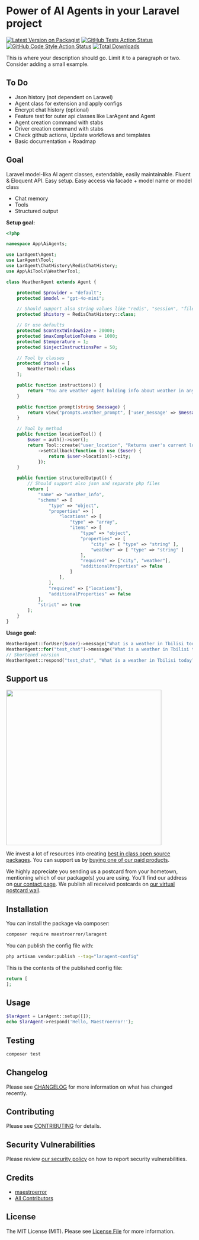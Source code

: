 # Power of AI Agents in your Laravel project

[![Latest Version on Packagist](https://img.shields.io/packagist/v/maestroerror/laragent.svg?style=flat-square)](https://packagist.org/packages/maestroerror/laragent)
[![GitHub Tests Action Status](https://img.shields.io/github/actions/workflow/status/maestroerror/laragent/run-tests.yml?branch=main&label=tests&style=flat-square)](https://github.com/maestroerror/laragent/actions?query=workflow%3Arun-tests+branch%3Amain)
[![GitHub Code Style Action Status](https://img.shields.io/github/actions/workflow/status/maestroerror/laragent/fix-php-code-style-issues.yml?branch=main&label=code%20style&style=flat-square)](https://github.com/maestroerror/laragent/actions?query=workflow%3A"Fix+PHP+code+style+issues"+branch%3Amain)
[![Total Downloads](https://img.shields.io/packagist/dt/maestroerror/laragent.svg?style=flat-square)](https://packagist.org/packages/maestroerror/laragent)

This is where your description should go. Limit it to a paragraph or two. Consider adding a small example.

## To Do

-   Json history (not dependent on Laravel)
-   Agent class for extension and apply configs
-   Encrypt chat history (optional)
-   Feature test for outer api classes like LarAgent and Agent
-   Agent creation command with stabs
-   Driver creation command with stabs
-   Check github actions, Update workflows and templates
-   Basic documentation + Roadmap

## Goal

Laravel model-lika AI agent classes, extendable, easily maintainable. Fluent & Eloquent API. Easy setup. Easy access via facade + model name or model class

-   Chat memory
-   Tools
-   Structured output

**Setup goal:**

```php
<?php

namespace App\AiAgents;

use LarAgent\Agent;
use LarAgent\Tool;
use LarAgent\ChatHistory\RedisChatHistory;
use App\AiTools\WeatherTool;

class WeatherAgent extends Agent {

    protected $provider = "default";
    protected $model = "gpt-4o-mini";

    // Should support also string values like "redis", "session", "file", "db"
    protected $history = RedisChatHistory::class;

    // Or use defaults
    protected $contextWindowSize = 20000;
    protected $maxCompletionTokens = 1000;
    protected $temperature = 1;
    protected $injectInstructionsPer = 50;

    // Tool by classes
    protected $tools = [
        WeatherTool::class
    ];

    public function instructions() {
        return "You are weather agent holding info about weather in any city.";
    }

    public function prompt(string $message) {
        return view("prompts.weather_prompt", ['user_message' => $message]);
    }

    // Tool by method
    public function locationTool() {
        $user = auth()->user();
        return Tool::create("user_location", "Returns user's current location")
            ->setCallback(function () use ($user) {
                return $user->location()->city;
            });
    }

    public function structuredOutput() {
        // Should support also json and separate php files
        return [
            "name" => "weather_info",
            "schema" => [
                "type" => "object",
                "properties" => [
                    "locations" => [
                        "type" => "array",
                        "items" => [
                            "type" => "object",
                            "properties" => [
                                "city" => [ "type" => "string" ],
                                "weather" => [ "type" => "string" ]
                            ],
                            "required" => ["city", "weather"],
                            "additionalProperties" => false
                        ]
                    ],
                ],
                "required" => ["locations"],
                "additionalProperties" => false
            ],
            "strict" => true
        ];
    }
}

```

**Usage goal:**

```php
WeatherAgent::forUser($user)->message("What is a weather in Tbilisi today?")->get();
WeatherAgent::for("test_chat")->message("What is a weather in Tbilisi today?")->get();
// Shortened version
WeatherAgent::respond("test_chat", "What is a weather in Tbilisi today?");
```

## Support us

[<img src="https://github-ads.s3.eu-central-1.amazonaws.com/LarAgent.jpg?t=1" width="419px" />](https://spatie.be/github-ad-click/LarAgent)

We invest a lot of resources into creating [best in class open source packages](https://spatie.be/open-source). You can support us by [buying one of our paid products](https://spatie.be/open-source/support-us).

We highly appreciate you sending us a postcard from your hometown, mentioning which of our package(s) you are using. You'll find our address on [our contact page](https://spatie.be/about-us). We publish all received postcards on [our virtual postcard wall](https://spatie.be/open-source/postcards).

## Installation

You can install the package via composer:

```bash
composer require maestroerror/laragent
```

You can publish the config file with:

```bash
php artisan vendor:publish --tag="laragent-config"
```

This is the contents of the published config file:

```php
return [
];
```

## Usage

```php
$larAgent = LarAgent::setup([]);
echo $larAgent->respond('Hello, Maestroerror!');
```

## Testing

```bash
composer test
```

## Changelog

Please see [CHANGELOG](CHANGELOG.md) for more information on what has changed recently.

## Contributing

Please see [CONTRIBUTING](CONTRIBUTING.md) for details.

## Security Vulnerabilities

Please review [our security policy](../../security/policy) on how to report security vulnerabilities.

## Credits

-   [maestroerror](https://github.com/maestroerror)
-   [All Contributors](../../contributors)

## License

The MIT License (MIT). Please see [License File](LICENSE.md) for more information.
